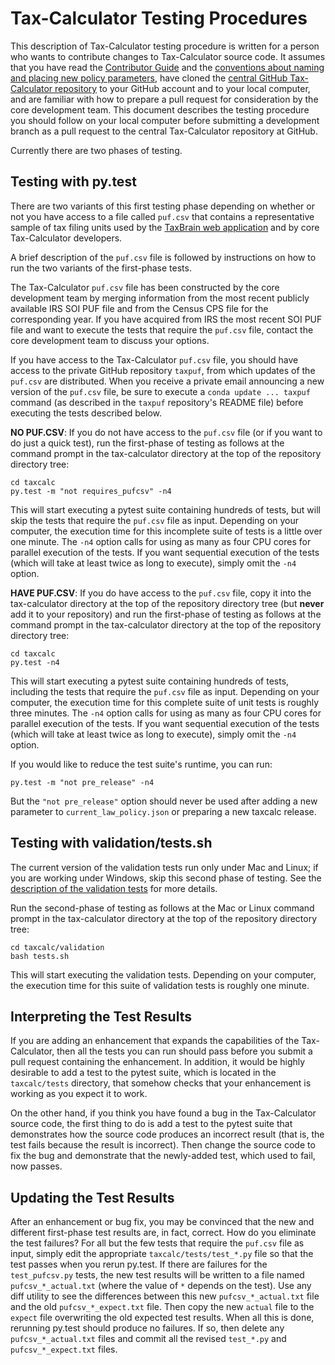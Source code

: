 Tax-Calculator Testing Procedures
=================================

This description of Tax-Calculator testing procedure is written for a
person who wants to contribute changes to Tax-Calculator source code.
It assumes that you have read the [Contributor
Guide](http://taxcalc.readthedocs.io/en/latest/contributor_guide.html)
and the [conventions about naming and placing new policy
parameters](http://taxcalc.readthedocs.io/en/latest/parameter_naming.html),
have cloned the [central GitHub Tax-Calculator
repository](https://github.com/open-source-economics/Tax-Calculator)
to your GitHub account and to your local computer, and are familiar
with how to prepare a pull request for consideration by the core
development team.  This document describes the testing procedure you
should follow on your local computer before submitting a development
branch as a pull request to the central Tax-Calculator repository at
GitHub.

Currently there are two phases of testing.

Testing with py.test
--------------------

There are two variants of this first testing phase depending on
whether or not you have access to a file called `puf.csv` that
contains a representative sample of tax filing units used by the
[TaxBrain web application](http://www.ospc.org/taxbrain) and by core
Tax-Calculator developers.

A brief description of the `puf.csv` file is followed by
instructions on how to run the two variants of the first-phase tests.

The Tax-Calculator `puf.csv` file has been constructed by the core
development team by merging information from the most recent publicly
available IRS SOI PUF file and from the Census CPS file for the
corresponding year.  If you have acquired from IRS the most recent SOI
PUF file and want to execute the tests that require the `puf.csv`
file, contact the core development team to discuss your options.

If you have access to the Tax-Calculator `puf.csv` file, you should
have access to the private GitHub repository `taxpuf`, from which
updates of the `puf.csv` are distributed.  When you receive a private
email announcing a new version of the `puf.csv` file, be sure to
execute a `conda update ... taxpuf` command (as described in the
`taxpuf` repository's README file) before executing the tests
described below.

**NO PUF.CSV**: If you do not have access to the `puf.csv` file (or if
you want to do just a quick test), run the first-phase of testing as
follows at the command prompt in the tax-calculator directory at the
top of the repository directory tree:

```
cd taxcalc
py.test -m "not requires_pufcsv" -n4
```

This will start executing a pytest suite containing hundreds of tests,
but will skip the tests that require the `puf.csv` file as input.
Depending on your computer, the execution time for this incomplete
suite of tests is a little over one minute.  The `-n4` option calls
for using as many as four CPU cores for parallel execution of the
tests.  If you want sequential execution of the tests (which will
take at least twice as long to execute), simply omit the `-n4` option.

**HAVE PUF.CSV**: If you do have access to the `puf.csv` file, copy it
into the tax-calculator directory at the top of the repository
directory tree (but **never** add it to your repository) and run the
first-phase of testing as follows at the command prompt in the
tax-calculator directory at the top of the repository directory tree:

```
cd taxcalc
py.test -n4
```

This will start executing a pytest suite containing hundreds of tests,
including the tests that require the `puf.csv` file as input.
Depending on your computer, the execution time for this complete suite
of unit tests is roughly three minutes.  The `-n4` option calls for
using as many as four CPU cores for parallel execution of the tests.
If you want sequential execution of the tests (which will take at
least twice as long to execute), simply omit the `-n4` option.

If you would like to reduce the test suite's runtime, you can run:

```
py.test -m "not pre_release" -n4
``` 

But the `"not pre_release"` option should never be used after 
adding a new parameter to `current_law_policy.json` or 
preparing a new taxcalc release. 

Testing with validation/tests.sh
--------------------------------

The current version of the validation tests run only under Mac and
Linux; if you are working under Windows, skip this second phase of
testing.  See the [description of the validation
tests](taxcalc/validation/README.md) for more details.

Run the second-phase of testing as follows at the Mac or Linux command
prompt in the tax-calculator directory at the top of the repository
directory tree:

```
cd taxcalc/validation
bash tests.sh
```

This will start executing the validation tests.  Depending on your
computer, the execution time for this suite of validation tests is
roughly one minute.

Interpreting the Test Results
-----------------------------

If you are adding an enhancement that expands the capabilities of the
Tax-Calculator, then all the tests you can run should pass before you
submit a pull request containing the enhancement.  In addition, it
would be highly desirable to add a test to the pytest suite, which is
located in the ```taxcalc/tests``` directory, that somehow checks that
your enhancement is working as you expect it to work.

On the other hand, if you think you have found a bug in the
Tax-Calculator source code, the first thing to do is add a test to the
pytest suite that demonstrates how the source code produces an
incorrect result (that is, the test fails because the result is
incorrect).  Then change the source code to fix the bug and
demonstrate that the newly-added test, which used to fail, now passes.

Updating the Test Results
-------------------------

After an enhancement or bug fix, you may be convinced that the new and
different first-phase test results are, in fact, correct.  How do you
eliminate the test failures?  For all but the few tests that require
the `puf.csv` file as input, simply edit the appropriate
`taxcalc/tests/test_*.py` file so that the test passes when you rerun
py.test.  If there are failures for the `test_pufcsv.py` tests,
the new test results will be written to a
file named `pufcsv_*_actual.txt` (where the value of `*` depends on
the test).  Use any diff utility to see the differences between this
new `pufcsv_*_actual.txt` file and the old `pufcsv_*_expect.txt` file.
Then copy the new `actual` file to the `expect` file overwriting the
old expected test results.  When all this is done, rerunning py.test
should produce no failures.  If so, then delete any
`pufcsv_*_actual.txt` files and commit all the revised `test_*.py` and
`pufcsv_*_expect.txt` files.
